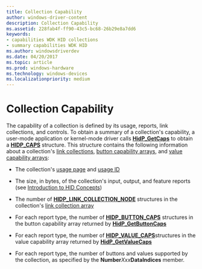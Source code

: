 ```yaml
---
title: Collection Capability
author: windows-driver-content
description: Collection Capability
ms.assetid: 228fab4f-ff90-43c5-bc68-26b29e8a7dd6
keywords:
- capabilities WDK HID collections
- summary capabilities WDK HID
ms.author: windowsdriverdev
ms.date: 04/20/2017
ms.topic: article
ms.prod: windows-hardware
ms.technology: windows-devices
ms.localizationpriority: medium
---
```


# Collection Capability





The capability of a collection is defined by its usage, reports, link collections, and controls. To obtain a summary of a collection's capability, a user-mode application or kernel-mode driver calls [**HidP\_GetCaps**](https://msdn.microsoft.com/library/windows/hardware/ff539715) to obtain a [**HIDP\_CAPS**](https://msdn.microsoft.com/library/windows/hardware/ff539697) structure. This structure contains the following information about a collection's [link collections](link-collections.md), [button capability arrays](button-capability-arrays.md), and [value capability arrays](value-capability-arrays.md):

-   The collection's [usage page](hid-usages.md#usage-page) and [usage ID](hid-usages.md#usage-id)

-   The size, in bytes, of the collection's input, output, and feature reports (see [Introduction to HID Concepts](introduction-to-hid-concepts.md))

-   The number of [**HIDP\_LINK\_COLLECTION\_NODE**](https://msdn.microsoft.com/library/windows/hardware/ff539764) structures in the collection's [link collection array](link-collections.md#ddk-link-collection-array-kg)

-   For each report type, the number of [**HIDP\_BUTTON\_CAPS**](https://msdn.microsoft.com/library/windows/hardware/ff539693) structures in the button capability array returned by [**HidP\_GetButtonCaps**](https://msdn.microsoft.com/library/windows/hardware/ff539707)

-   For each report type, the number of [**HIDP\_VALUE\_CAPS**](https://msdn.microsoft.com/library/windows/hardware/ff539832)structures in the value capability array returned by [**HidP\_GetValueCaps**](https://msdn.microsoft.com/library/windows/hardware/ff539754)

-   For each report type, the number of buttons and values supported by the collection, as specified by the **Number***Xxx***DataIndices** member.

 

 




